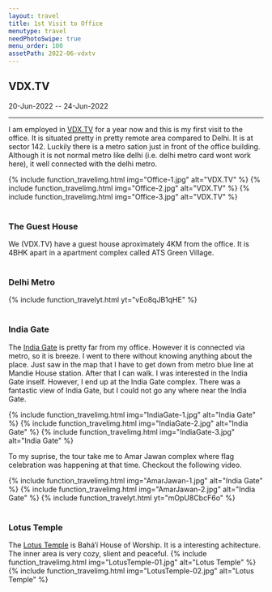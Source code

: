 ```yaml
---
layout: travel
title: 1st Visit to Office
menutype: travel
needPhotoSwipe: true
menu_order: 100
assetPath: 2022-06-vdxtv
---
```


## VDX.TV
20-Jun-2022 -- 24-Jun-2022

---

I am employed in [VDX.TV](vdx.tv) for a year now and this is my first visit to the office. It is situated pretty in pretty remote area compared to Delhi. It is at sector 142. Luckily there is a metro sation just in front of the office building. Although it is not normal metro like delhi (i.e. delhi metro card wont work here), it well connected with the delhi metro.

{% include function_travelimg.html img="Office-1.jpg" alt="VDX.TV" %}
{% include function_travelimg.html img="Office-2.jpg" alt="VDX.TV" %}
{% include function_travelimg.html img="Office-3.jpg" alt="VDX.TV" %}
<br />
<br />

### The Guest House
We (VDX.TV) have a guest house aproximately 4KM from the office. It is 4BHK apart in a apartment complex called ATS Green Village.
<br />
<br />

### Delhi Metro
{% include function_travelyt.html yt="vEo8qJB1qHE" %}
<br />
<br />

### India Gate
The [India Gate](https://en.wikipedia.org/wiki/India_Gate) is pretty far from my office. However it is connected via metro, so it is breeze. I went to there without knowing anything about the place. Just saw in the map that I have to get down from metro blue line at Mandie House station. After that I can walk. I was interested in the India Gate inself. However, I end up at the India Gate complex. There was a fantastic view of India Gate, but I could not go any where near the India Gate.

{% include function_travelimg.html img="IndiaGate-1.jpg" alt="India Gate" %}
{% include function_travelimg.html img="IndiaGate-2.jpg" alt="India Gate" %}
{% include function_travelimg.html img="IndiaGate-3.jpg" alt="India Gate" %}

To my suprise, the tour take me to Amar Jawan complex where flag celebration was happening at that time. Checkout the following video.

{% include function_travelimg.html img="AmarJawan-1.jpg" alt="India Gate" %}
{% include function_travelimg.html img="AmarJawan-2.jpg" alt="India Gate" %}
{% include function_travelyt.html yt="mOpU8CbcF6o" %}
<br />
<br />

### Lotus Temple
The [Lotus Temple](https://en.wikipedia.org/wiki/Lotus_Temple) is Baháʼí House of Worship. It is a interesting achitecture. The inner area is very cozy, slient and peaceful.
{% include function_travelimg.html img="LotusTemple-01.jpg" alt="Lotus Temple" %}
{% include function_travelimg.html img="LotusTemple-02.jpg" alt="Lotus Temple" %}
